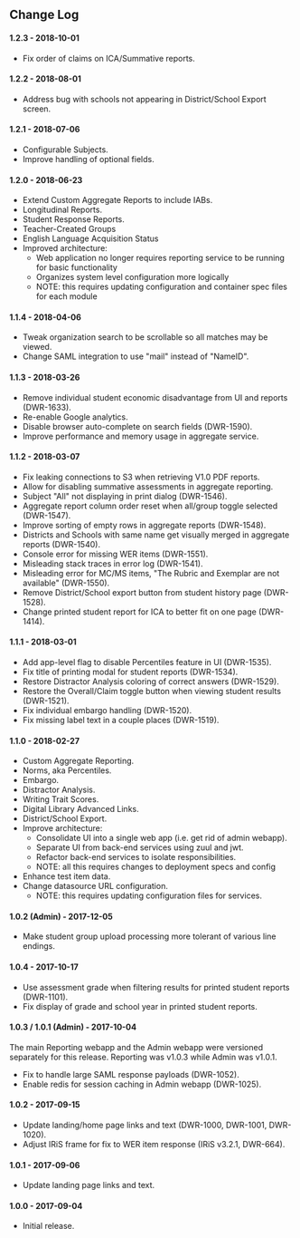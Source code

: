 ## Change Log

#### 1.2.3 - 2018-10-01

* Fix order of claims on ICA/Summative reports.

#### 1.2.2 - 2018-08-01

* Address bug with schools not appearing in District/School Export screen.

#### 1.2.1 - 2018-07-06

* Configurable Subjects.
* Improve handling of optional fields.

#### 1.2.0 - 2018-06-23

* Extend Custom Aggregate Reports to include IABs.
* Longitudinal Reports.
* Student Response Reports.
* Teacher-Created Groups
* English Language Acquisition Status
* Improved architecture:
    * Web application no longer requires reporting service to be running for basic functionality
    * Organizes system level configuration more logically
    * NOTE: this requires updating configuration and container spec files for each module

#### 1.1.4 - 2018-04-06

* Tweak organization search to be scrollable so all matches may be viewed.
* Change SAML integration to use "mail" instead of "NameID".

#### 1.1.3 - 2018-03-26

* Remove individual student economic disadvantage from UI and reports (DWR-1633).
* Re-enable Google analytics.
* Disable browser auto-complete on search fields (DWR-1590).
* Improve performance and memory usage in aggregate service.

#### 1.1.2 - 2018-03-07

* Fix leaking connections to S3 when retrieving V1.0 PDF reports.
* Allow for disabling summative assessments in aggregate reporting.
* Subject "All" not displaying in print dialog (DWR-1546).
* Aggregate report column order reset when all/group toggle selected (DWR-1547).
* Improve sorting of empty rows in aggregate reports (DWR-1548).
* Districts and Schools with same name get visually merged in aggregate reports (DWR-1540).
* Console error for missing WER items (DWR-1551).
* Misleading stack traces in error log (DWR-1541).
* Misleading error for MC/MS items, "The Rubric and Exemplar are not available" (DWR-1550).
* Remove District/School export button from student history page (DWR-1528).
* Change printed student report for ICA to better fit on one page (DWR-1414).

#### 1.1.1 - 2018-03-01

* Add app-level flag to disable Percentiles feature in UI (DWR-1535).
* Fix title of printing modal for student reports (DWR-1534).
* Restore Distractor Analysis coloring of correct answers (DWR-1529).
* Restore the Overall/Claim toggle button when viewing student results (DWR-1521).
* Fix individual embargo handling (DWR-1520).
* Fix missing label text in a couple places (DWR-1519).

#### 1.1.0 - 2018-02-27

* Custom Aggregate Reporting.
* Norms, aka Percentiles.
* Embargo.
* Distractor Analysis.
* Writing Trait Scores.
* Digital Library Advanced Links.
* District/School Export.
* Improve architecture:
    * Consolidate UI into a single web app (i.e. get rid of admin webapp).
    * Separate UI from back-end services using zuul and jwt.
    * Refactor back-end services to isolate responsibilities.
    * NOTE: all this requires changes to deployment specs and config
* Enhance test item data.
* Change datasource URL configuration.
    * NOTE: this requires updating configuration files for services.    

#### 1.0.2 (Admin) - 2017-12-05

* Make student group upload processing more tolerant of various line endings.

#### 1.0.4 - 2017-10-17

* Use assessment grade when filtering results for printed student reports (DWR-1101).
* Fix display of grade and school year in printed student reports.

#### 1.0.3 / 1.0.1 (Admin) - 2017-10-04
The main Reporting webapp and the Admin webapp were versioned separately for this release.
Reporting was v1.0.3 while Admin was v1.0.1. 

* Fix to handle large SAML response payloads (DWR-1052).
* Enable redis for session caching in Admin webapp (DWR-1025).

#### 1.0.2 - 2017-09-15

* Update landing/home page links and text (DWR-1000, DWR-1001, DWR-1020).
* Adjust IRiS frame for fix to WER item response (IRiS v3.2.1, DWR-664).

#### 1.0.1 - 2017-09-06

* Update landing page links and text.

#### 1.0.0 - 2017-09-04

* Initial release.

